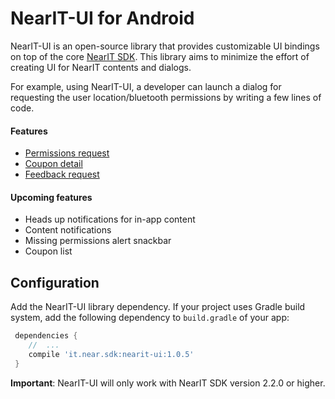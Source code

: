 # NearIT-UI for Android
NearIT-UI is an open-source library that provides customizable UI bindings on top of the core [NearIT SDK](https://github.com/nearit/Android-SDK).
This library aims to minimize the effort of creating UI for NearIT contents and dialogs.

For example, using NearIT-UI, a developer can launch a dialog for requesting the user location/bluetooth permissions by writing a few lines of code.

#### Features
- [Permissions request](docs/PERMISSIONS.md)
- [Coupon detail](docs/COUPON.md)
- [Feedback request](docs/FEEDBACK.md)

#### Upcoming features
- Heads up notifications for in-app content
- Content notifications
- Missing permissions alert snackbar
- Coupon list

## Configuration
Add the NearIT-UI library dependency. If your project uses Gradle build system, add the following dependency to `build.gradle` of your app:

```groovy
 dependencies {
    //  ...
    compile 'it.near.sdk:nearit-ui:1.0.5'
 }
```

**Important**: NearIT-UI will only work with NearIT SDK version 2.2.0 or higher.
